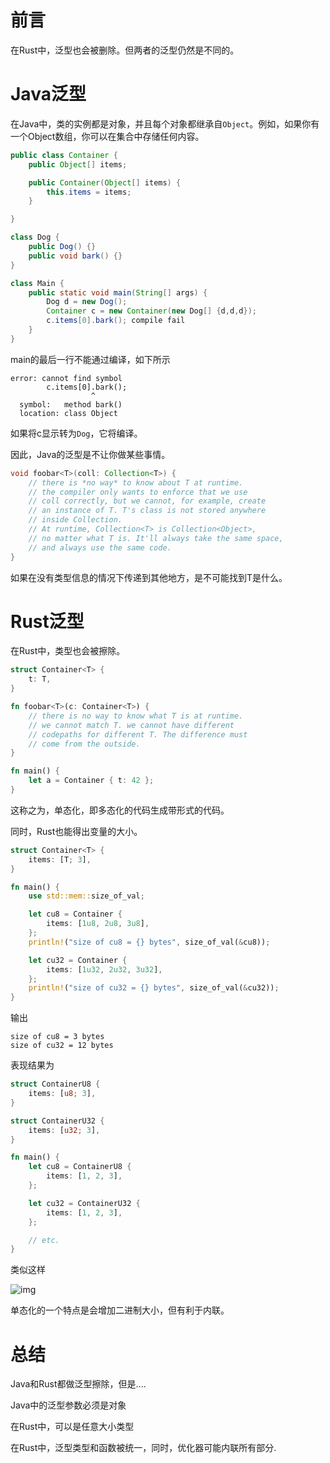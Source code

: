 # 前言
在Rust中，泛型也会被删除。但两者的泛型仍然是不同的。

# Java泛型
在Java中，类的实例都是对象，并且每个对象都继承自`Object`。例如，如果你有一个Object数组，你可以在集合中存储任何内容。
```java
public class Container {
    public Object[] items;

    public Container(Object[] items) {
        this.items = items;
    }

}

class Dog {
    public Dog() {}
    public void bark() {}
}

class Main {
    public static void main(String[] args) {
        Dog d = new Dog();
        Container c = new Container(new Dog[] {d,d,d});
        c.items[0].bark(); compile fail
    }
}
```
main的最后一行不能通过编译，如下所示
```
error: cannot find symbol
        c.items[0].bark();
                  ^
  symbol:   method bark()
  location: class Object
```

如果将c显示转为`Dog`，它将编译。

因此，Java的泛型是不让你做某些事情。

```java
void foobar<T>(coll: Collection<T>) {
    // there is *no way* to know about T at runtime.
    // the compiler only wants to enforce that we use
    // coll correctly, but we cannot, for example, create
    // an instance of T. T's class is not stored anywhere
    // inside Collection.
    // At runtime, Collection<T> is Collection<Object>,
    // no matter what T is. It'll always take the same space,
    // and always use the same code.
}
```

如果在没有类型信息的情况下传递到其他地方，是不可能找到T是什么。

# Rust泛型
在Rust中，类型也会被擦除。
```rust
struct Container<T> {
    t: T,
}

fn foobar<T>(c: Container<T>) {
    // there is no way to know what T is at runtime.
    // we cannot match T. we cannot have different
    // codepaths for different T. The difference must
    // come from the outside.
}

fn main() {
    let a = Container { t: 42 };
}
```

这称之为，单态化，即多态化的代码生成带形式的代码。

同时，Rust也能得出变量的大小。
```rust
struct Container<T> {
    items: [T; 3],
}

fn main() {
    use std::mem::size_of_val;

    let cu8 = Container {
        items: [1u8, 2u8, 3u8],
    };
    println!("size of cu8 = {} bytes", size_of_val(&cu8));

    let cu32 = Container {
        items: [1u32, 2u32, 3u32],
    };
    println!("size of cu32 = {} bytes", size_of_val(&cu32));
}
```

输出
```
size of cu8 = 3 bytes
size of cu32 = 12 bytes
```

表现结果为
```rust
struct ContainerU8 {
    items: [u8; 3],
}

struct ContainerU32 {
    items: [u32; 3],
}

fn main() {
    let cu8 = ContainerU8 {
        items: [1, 2, 3],
    };

    let cu32 = ContainerU32 {
        items: [1, 2, 3],
    };

    // etc.
}
```

类似这样

![img](https://fasterthanli.me/static/img/rust-vs-java-generics/reify.5cd36c3171e25356.png)

单态化的一个特点是会增加二进制大小，但有利于内联。


# 总结

Java和Rust都做泛型擦除，但是....

Java中的泛型参数必须是对象

在Rust中，可以是任意大小类型

在Rust中，泛型类型和函数被统一，同时，优化器可能内联所有部分.
